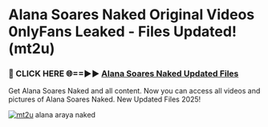 # Alana Soares Naked Original Videos 0nlyFans Leaked - Files Updated! (mt2u)

<h3>🔴 CLICK HERE 🌐==►► <a href="https://tinyurl.com/up5wt9bj" rel="nofollow">Alana Soares Naked Updated Files</a></h3>

Get Alana Soares Naked and all content. Now you can access all videos and pictures of Alana Soares Naked. New Updated Files 2025!

[![mt2u](https://i.imgur.com/ABiUzMV.gif)](https://tinyurl.com/up5wt9bj)
alana araya naked